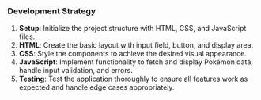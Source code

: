<!--

  There will be different types of tasks for each user story:
    `type: components`
    `type: css`
    `type: logic`
    `type: handlers`
    ...

-->
### Development Strategy

1. **Setup**: Initialize the project structure with HTML, CSS, and JavaScript files.
2. **HTML**: Create the basic layout with input field, button, and display area.
3. **CSS**: Style the components to achieve the desired visual appearance.
4. **JavaScript**: Implement functionality to fetch and display Pokémon data, handle input validation, and errors.
5. **Testing**: Test the application thoroughly to ensure all features work as expected and handle edge cases appropriately.
